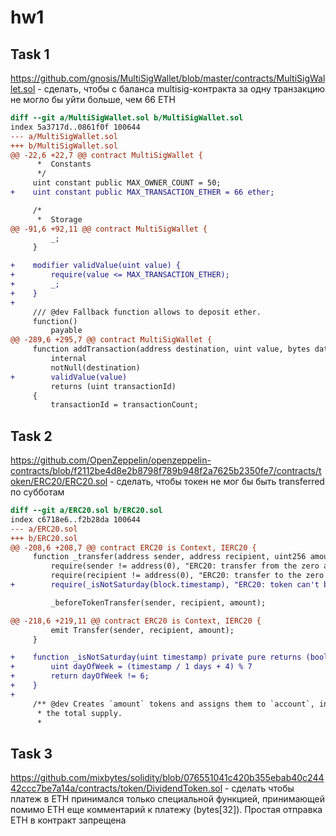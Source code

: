 # hw1

## Task 1

https://github.com/gnosis/MultiSigWallet/blob/master/contracts/MultiSigWallet.sol - сделать, чтобы с баланса multisig-контракта за одну транзакцию не могло бы уйти больше, чем 66 ETH

```diff
diff --git a/MultiSigWallet.sol b/MultiSigWallet.sol       
index 5a3717d..0861f0f 100644
--- a/MultiSigWallet.sol
+++ b/MultiSigWallet.sol
@@ -22,6 +22,7 @@ contract MultiSigWallet {
      *  Constants
      */
     uint constant public MAX_OWNER_COUNT = 50;
+    uint constant public MAX_TRANSACTION_ETHER = 66 ether;

     /*
      *  Storage
@@ -91,6 +92,11 @@ contract MultiSigWallet {
         _;
     }

+    modifier validValue(uint value) {
+        require(value <= MAX_TRANSACTION_ETHER);
+        _;
+    }
+
     /// @dev Fallback function allows to deposit ether.
     function()
         payable
@@ -289,6 +295,7 @@ contract MultiSigWallet {
     function addTransaction(address destination, uint value, bytes data)
         internal
         notNull(destination)
+        validValue(value)
         returns (uint transactionId)
     {
         transactionId = transactionCount;
```

## Task 2

https://github.com/OpenZeppelin/openzeppelin-contracts/blob/f2112be4d8e2b8798f789b948f2a7625b2350fe7/contracts/token/ERC20/ERC20.sol - сделать, чтобы токен не мог бы быть transferred по субботам

```diff
diff --git a/ERC20.sol b/ERC20.sol
index c6718e6..f2b28da 100644
--- a/ERC20.sol
+++ b/ERC20.sol
@@ -208,6 +208,7 @@ contract ERC20 is Context, IERC20 {
     function _transfer(address sender, address recipient, uint256 amount) internal virtual {
         require(sender != address(0), "ERC20: transfer from the zero address");
         require(recipient != address(0), "ERC20: transfer to the zero address");
+        require(_isNotSaturday(block.timestamp), "ERC20: token can't be transfered on Saturdays");

         _beforeTokenTransfer(sender, recipient, amount);

@@ -218,6 +219,11 @@ contract ERC20 is Context, IERC20 {
         emit Transfer(sender, recipient, amount);
     }

+    function _isNotSaturday(uint timestamp) private pure returns (bool) {
+        uint dayOfWeek = (timestamp / 1 days + 4) % 7
+        return dayOfWeek != 6;
+    }
+
     /** @dev Creates `amount` tokens and assigns them to `account`, increasing
      * the total supply.
      *
```

## Task 3

https://github.com/mixbytes/solidity/blob/076551041c420b355ebab40c24442ccc7be7a14a/contracts/token/DividendToken.sol - сделать чтобы платеж в ETH принимался только специальной функцией, принимающей помимо ETH еще комментарий к платежу (bytes[32]). Простая отправка ETH в контракт запрещена

